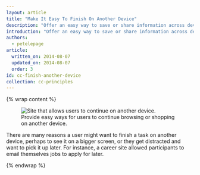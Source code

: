 ```yaml
---
layout: article
title: "Make It Easy To Finish On Another Device"
description: "Offer an easy way to save or share information across devices"
introduction: "Offer an easy way to save or share information across devices, for example provide a way for users to share items across social networks or to email a link directly within the site itself."
authors:
  - petelepage
article:
  written_on: 2014-08-07
  updated_on: 2014-08-07
  order: 3
id: cc-finish-another-device
collection: cc-principles
---
```


{% wrap content %}


<figure>
  <img src="imgs/cc-other-device-good.png" srcset="imgs/cc-other-device-good.png 1x, imgs/cc-other-device-good-2x.png 2x" alt="Site that allows users to continue on another device.">
  <figcaption>Provide easy ways for users to continue browsing or shopping on another device.</figcaption>
</figure>

There are many reasons a user might want to finish a task on another device, 
perhaps to see it on a bigger screen, or they get distracted and want to pick it 
up later.  For instance, a career site allowed participants to email themselves 
jobs to apply for later.

{% endwrap %}

